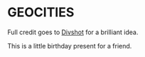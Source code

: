 # GEOCITIES


Full credit goes to [Divshot](http://code.divshot.com/geo-bootstrap/) for a brilliant idea.


This is a little birthday present for a friend.
